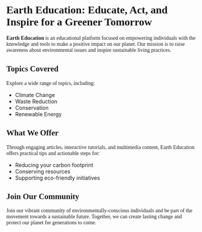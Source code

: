# <span style="font-family: 'Mountains of Christmas', cursive;">Earth Education: Educate, Act, and Inspire for a Greener Tomorrow</span>

<span style="font-family: 'Mountains of Christmas', cursive;">**Earth Education** is an educational platform focused on empowering individuals with the knowledge and tools to make a positive impact on our planet. Our mission is to raise awareness about environmental issues and inspire sustainable living practices.</span>

## <span style="font-family: 'Mountains of Christmas', cursive;">Topics Covered</span>

<span style="font-family: 'Mountains of Christmas', cursive;">Explore a wide range of topics, including:</span>
- Climate Change
- Waste Reduction
- Conservation
- Renewable Energy

## <span style="font-family: 'Mountains of Christmas', cursive;">What We Offer</span>

<span style="font-family: 'Mountains of Christmas', cursive;">Through engaging articles, interactive tutorials, and multimedia content, Earth Education offers practical tips and actionable steps for:</span>
- Reducing your carbon footprint
- Conserving resources
- Supporting eco-friendly initiatives

## <span style="font-family: 'Mountains of Christmas', cursive;">Join Our Community</span>

<span style="font-family: 'Mountains of Christmas', cursive;">Join our vibrant community of environmentally-conscious individuals and be part of the movement towards a sustainable future. Together, we can create lasting change and protect our planet for generations to come.</span>
